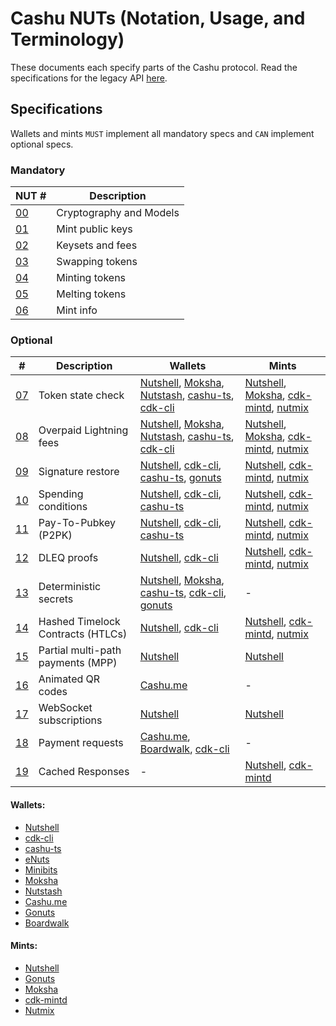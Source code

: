 # Cashu NUTs (Notation, Usage, and Terminology)

These documents each specify parts of the Cashu protocol. Read the specifications for the legacy API [here](https://github.com/cashubtc/nuts/tree/74f26b81b6617db710fa1081eebc0c7203711213).

## Specifications

Wallets and mints `MUST` implement all mandatory specs and `CAN` implement optional specs.

### Mandatory

| NUT #    | Description             |
| -------- | ----------------------- |
| [00][00] | Cryptography and Models |
| [01][01] | Mint public keys        |
| [02][02] | Keysets and fees        |
| [03][03] | Swapping tokens         |
| [04][04] | Minting tokens          |
| [05][05] | Melting tokens          |
| [06][06] | Mint info               |

### Optional

| #        | Description                       | Wallets                                                                     | Mints                                                   |
| -------- | --------------------------------- | --------------------------------------------------------------------------- | ------------------------------------------------------- |
| [07][07] | Token state check                 | [Nutshell][py], [Moksha][moksha], [Nutstash][ns], [cashu-ts][ts], [cdk-cli] | [Nutshell][py], [Moksha][moksha], [cdk-mintd], [nutmix] |
| [08][08] | Overpaid Lightning fees           | [Nutshell][py], [Moksha][moksha], [Nutstash][ns], [cashu-ts][ts], [cdk-cli] | [Nutshell][py], [Moksha][moksha], [cdk-mintd], [nutmix] |
| [09][09] | Signature restore                 | [Nutshell][py], [cdk-cli], [cashu-ts][ts], [gonuts]                         | [Nutshell][py], [cdk-mintd], [nutmix]                   |
| [10][10] | Spending conditions               | [Nutshell][py], [cdk-cli], [cashu-ts][ts]                                   | [Nutshell][py], [cdk-mintd], [nutmix]                   |
| [11][11] | Pay-To-Pubkey (P2PK)              | [Nutshell][py], [cdk-cli], [cashu-ts][ts]                                   | [Nutshell][py], [cdk-mintd], [nutmix]                   |
| [12][12] | DLEQ proofs                       | [Nutshell][py], [cdk-cli]                                                   | [Nutshell][py], [cdk-mintd], [nutmix]                   |
| [13][13] | Deterministic secrets             | [Nutshell][py], [Moksha][moksha], [cashu-ts][ts], [cdk-cli], [gonuts]       | -                                                       |
| [14][14] | Hashed Timelock Contracts (HTLCs) | [Nutshell][py], [cdk-cli]                                                   | [Nutshell][py], [cdk-mintd], [nutmix]                   |
| [15][15] | Partial multi-path payments (MPP) | [Nutshell][py]                                                              | [Nutshell][py]                                          |
| [16][16] | Animated QR codes                 | [Cashu.me][cashume]                                                         | -                                                       |
| [17][17] | WebSocket subscriptions           | [Nutshell][py]                                                              | [Nutshell][py]                                          |
| [18][18] | Payment requests                  | [Cashu.me][cashume], [Boardwalk][bwc], [cdk-cli]                            | -                                                       |
| [19][19] | Cached Responses                  |     -            | [Nutshell][py], [cdk-mintd]                           |


#### Wallets:

- [Nutshell][py]
- [cdk-cli][cdk-cli]
- [cashu-ts][ts]
- [eNuts][enuts]
- [Minibits][minibits]
- [Moksha][moksha]
- [Nutstash][ns]
- [Cashu.me][cashume]
- [Gonuts][gonuts]
- [Boardwalk][bwc]

#### Mints:

- [Nutshell][py]
- [Gonuts][gonuts]
- [Moksha][moksha]
- [cdk-mintd][cdk-mintd]
- [Nutmix][nutmix]

[py]: https://github.com/cashubtc/nutshell
[lnbits]: https://github.com/lnbits/cashu
[cashume]: https://cashu.me
[ns]: https://nutstash.app/
[ts]: https://github.com/cashubtc/cashu-ts
[enuts]: https://github.com/cashubtc/eNuts
[minibits]: https://github.com/minibits-cash/minibits_wallet
[moksha]: https://github.com/ngutech21/moksha
[cdk]: https://github.com/cashubtc/cdk
[cdk-cli]: https://github.com/cashubtc/cdk/tree/main/crates/cdk-cli
[cdk-mintd]: https://github.com/cashubtc/cdk/tree/main/crates/cdk-mintd
[gonuts]: https://github.com/elnosh/gonuts
[nutmix]: https://github.com/lescuer97/nutmix
[bwc]: https://github.com/MakePrisms/boardwalkcash
[00]: 00.md
[01]: 01.md
[02]: 02.md
[03]: 03.md
[04]: 04.md
[05]: 05.md
[06]: 06.md
[07]: 07.md
[08]: 08.md
[09]: 09.md
[10]: 10.md
[11]: 11.md
[12]: 12.md
[13]: 13.md
[14]: 14.md
[15]: 15.md
[16]: 16.md
[17]: 17.md
[18]: 18.md
[19]: 19.md
